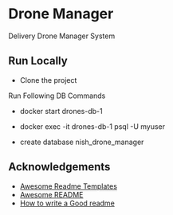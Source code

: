 
# Drone Manager

Delivery Drone Manager System



## Run Locally

* Clone the project

Run Following DB Commands

* docker start drones-db-1

* docker exec -it drones-db-1 psql -U myuser

*  create database nish_drone_manager



## Acknowledgements

- [Awesome Readme Templates](https://awesomeopensource.com/project/elangosundar/awesome-README-templates)
- [Awesome README](https://github.com/matiassingers/awesome-readme)
- [How to write a Good readme](https://bulldogjob.com/news/449-how-to-write-a-good-readme-for-your-github-project)

